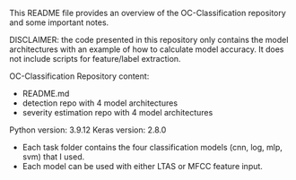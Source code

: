 This README file provides an overview of the OC-Classification repository and some important notes.

DISCLAIMER: the code presented in this repository only contains the model architectures with an example of how to calculate model accuracy. It does not include scripts for feature/label extraction. 

OC-Classification Repository content:
- README.md
- detection repo with 4 model architectures
- severity estimation repo with 4 model architectures

Python version: 3.9.12
Keras version: 2.8.0

- Each task folder contains the four classification models (cnn, log, mlp, svm) that I used.
- Each model can be used with either LTAS or MFCC feature input. 


